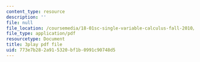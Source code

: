 ```yaml
---
content_type: resource
description: ''
file: null
file_location: /coursemedia/18-01sc-single-variable-calculus-fall-2010/773e7b282a915320bf1b0991c90748d5_zUEuKrxgHws.pdf
file_type: application/pdf
resourcetype: Document
title: 3play pdf file
uid: 773e7b28-2a91-5320-bf1b-0991c90748d5
---
```

